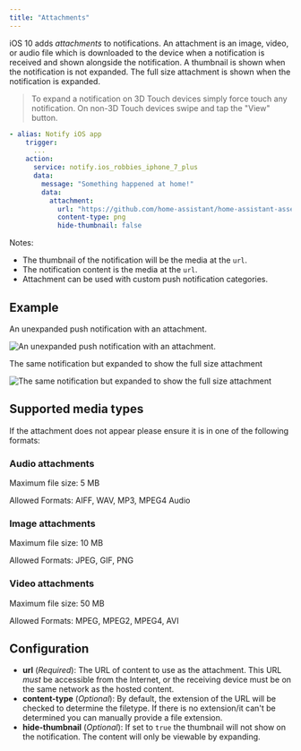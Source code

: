 ```yaml
---
title: "Attachments"
---
```


iOS 10 adds _attachments_ to notifications. An attachment is an image, video, or audio file which is downloaded to the device when a notification is received and shown alongside the notification. A thumbnail is shown when the notification is not expanded. The full size attachment is shown when the notification is expanded.

> To expand a notification on 3D Touch devices simply force touch any notification. On non-3D Touch devices swipe and tap the "View" button.

```yaml
- alias: Notify iOS app
    trigger:
      ...
    action:
      service: notify.ios_robbies_iphone_7_plus
      data:
        message: "Something happened at home!"
        data:
          attachment:
            url: "https://github.com/home-assistant/home-assistant-assets/blob/master/logo-round-192x192.png?raw=true"
            content-type: png
            hide-thumbnail: false
```

Notes:
* The thumbnail of the notification will be the media at the `url`.
* The notification content is the media at the `url`.
* Attachment can be used with custom push notification categories.

## Example

An unexpanded push notification with an attachment.

![An unexpanded push notification with an attachment.](assets/ios/attachment.png)

The same notification but expanded to show the full size attachment

![The same notification but expanded to show the full size attachment](assets/ios/expanded_attachment.png)

## Supported media types

If the attachment does not appear please ensure it is in one of the following formats:

### Audio attachments

Maximum file size: 5 MB

Allowed Formats: AIFF, WAV, MP3, MPEG4 Audio

### Image attachments

Maximum file size: 10 MB

Allowed Formats: JPEG, GIF, PNG

### Video attachments

Maximum file size: 50 MB

Allowed Formats: MPEG, MPEG2, MPEG4, AVI

## Configuration

- **url** (*Required*): The URL of content to use as the attachment. This URL _must_ be accessible from the Internet, or the receiving device must be on the same network as the hosted content.
- **content-type** (*Optional*): By default, the extension of the URL will be checked to determine the filetype. If there is no extension/it can't be determined you can manually provide a file extension.
- **hide-thumbnail** (*Optional*): If set to `true` the thumbnail will not show on the notification. The content will only be viewable by expanding.
